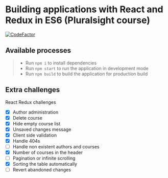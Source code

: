 # Building applications with React and Redux in ES6 (Pluralsight course)
[![CodeFactor](https://www.codefactor.io/repository/github/adetola-ralph/react-redux-course/badge)](https://www.codefactor.io/repository/github/adetola-ralph/react-redux-course)

## Available processes
> - Run `npm i` to install dependencies
> - Run `npm start` to run the application in development mode
> - Run `npm build` to build the application for production build

## Extra challenges
React Redux challenges
- [x]  Author administration
- [x]  Delete course
- [x]  Hide empty course list
- [x]  Unsaved changes message
- [x]  Client side validation
- [x]  Handle 404s
- [ ]  Handle non existent authors and courses
- [x]  Number of courses in the header
- [ ]  Pagination or infinite scrolling
- [x]  Sorting the table automatically
- [ ]  Revert abandoned changes
